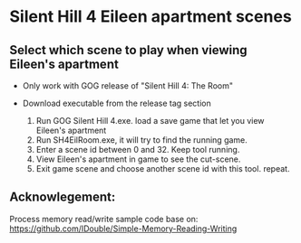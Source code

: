 # Silent Hill 4 Eileen apartment scenes

## Select which scene to play when viewing Eileen's apartment
- Only work with GOG release of "Silent Hill 4: The Room"
- Download executable from the release tag section

  1. Run GOG Silent Hill 4.exe. load a save game that let you view Eileen's apartment
  2. Run SH4EilRoom.exe, it will try to find the running game.
  3. Enter a scene id between 0 and 32. Keep tool running.
  4. View Eileen's apartment in game to see the cut-scene. 
  5. Exit game scene and choose another scene id with this tool. repeat.
 
## Acknowlegement:

Process memory read/write sample code base on: https://github.com/IDouble/Simple-Memory-Reading-Writing


